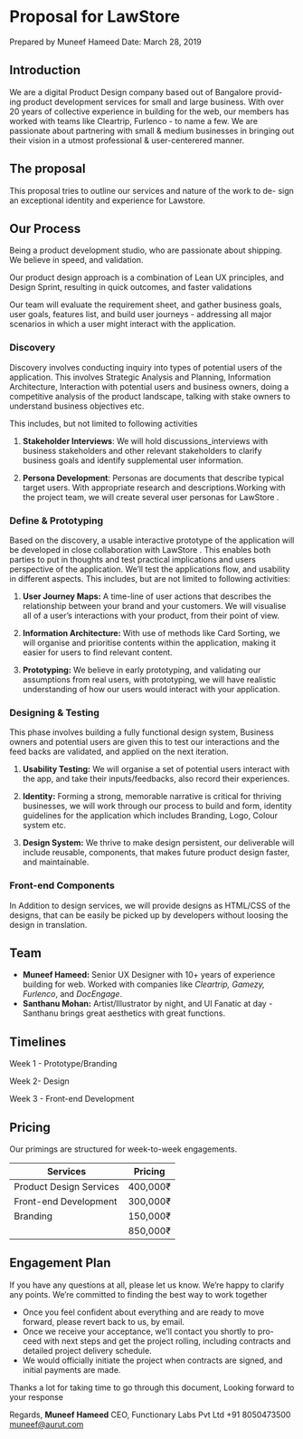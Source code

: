 # Proposal for LawStore

Prepared by Muneef Hameed
Date: March 28, 2019

## Introduction

We are a digital Product Design company based out of Bangalore provid- ing product development services for small and large business.  With over 20 years of collective experience in building for the web, our members has worked with teams like Cleartrip,  Furlenco - to name a few. We are passionate about partnering with small & medium businesses in bringing out their vision in a utmost professional & user-centerered  manner. 

## The proposal

This proposal tries to outline our services and nature of the work to de- sign an exceptional identity and experience for Lawstore. 

## Our Process

Being a product development studio, who are passionate about shipping. We believe in speed, and validation. 

Our product design approach is a combination of Lean UX principles, and Design Sprint, resulting in quick outcomes, and faster validations 

Our team will evaluate the requirement sheet, and gather business goals, user goals, features list, and build user journeys - addressing all major scenarios in which a user might interact with the application. 

### Discovery

Discovery involves conducting inquiry into types of potential users of the application. This involves Strategic Analysis and Planning, Information Architecture, Interaction with potential users and business owners, doing a competitive analysis of the product landscape, talking with stake owners to understand business objectives etc. 

This includes, but not limited to following activities 

1. **Stakeholder Interviews**:
   We will hold discussions_interviews with business stakeholders and other relevant stakeholders to clarify business goals and identify supplemental user information.

2. **Persona Development**: Personas are documents that describe typical target users. With appropriate research and descriptions.Working with the project team, we will create several user personas for LawStore . 

### Define & Prototyping

Based on the discovery, a usable interactive prototype of the application will be developed in close collaboration with LawStore . This enables both parties to put in thoughts and test practical implications and users perspective of the application. We’ll test the applications flow, and usability in different aspects. This includes, but are not limited to following activities: 

1. **User Journey Maps:**
   A time-line of user actions that describes the relationship between your brand and your customers. We will visualise all of a user’s interactions with your product, from their point of view. 

2. **Information Architecture:**
   With use of methods like Card Sorting, we will organise and prioritise contents within the application, making it easier for users to find relevant content. 

3. **Prototyping:** We believe in early prototyping, and validating our assumptions from real users, with prototyping, we will have realistic  understanding of how our users would interact with your application. 

### Designing & Testing

This phase involves building a fully functional design system, Business owners and potential users are given this to test our interactions and the feed backs are validated, and applied on the next iteration. 

1. **Usability Testing:**
   We will organise a set of potential users interact with the app, and take their inputs/feedbacks, also record their experiences. 

2. **Identity:**
   Forming a strong, memorable narrative is critical for thriving businesses, we will work through our process to build and form, identity guidelines for the application which includes Branding, Logo, Colour system etc.

3. **Design System:**
   We thrive to make design persistent, our deliverable will include reusable, components, that makes future product design faster, and maintainable. 

### Front-end Components

In Addition to design services, we will provide designs as HTML/CSS  of the designs, that can be easily be picked up by developers without loosing the design in translation.

## Team

* **Muneef Hameed:**  Senior UX Designer with 10+ years of experience building for web. Worked with companies like _Cleartrip, Gamezy, Furlenco_, and _DocEngage_.
* **Santhanu Mohan:** Artist/Illustrator by night, and UI Fanatic at day - Santhanu brings great aesthetics with great functions.

## Timelines

Week 1 - Prototype/Branding

Week 2- Design

Week 3 - Front-end Development



## Pricing

Our primings are structured for week-to-week engagements.

| Services                | Pricing  |
| ----------------------- | -------- |
| Product Design Services | 400,000₹ |
| Front-end Development   | 300,000₹ |
| Branding                | 150,000₹ |
|                         | 850,000₹ |



## Engagement Plan

If you have any questions at all, please let us know. We’re happy to clarify any points. We’re committed to finding the best way to work together

* Once you feel confident about everything and are ready to move forward, please revert back to us, by email. 
* Once we receive your acceptance, we’ll contact you shortly to pro- ceed with next steps and get the project rolling, including contracts and detailed project delivery schedule.
* We would officially initiate the project when contracts are signed, and initial payments are made. 

Thanks a lot for taking time to go through this document, Looking forward to your response 

Regards, 
**Muneef Hameed**
CEO, Functionary Labs Pvt Ltd 
+91 8050473500 muneef@aurut.com 
